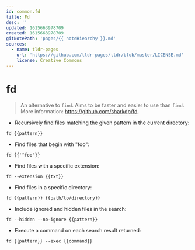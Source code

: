 ```yaml
---
id: common.fd
title: Fd
desc: ''
updated: 1615663978709
created: 1615663978709
gitNotePath: 'pages/{{ noteHiearchy }}.md'
sources:
  - name: tldr-pages
    url: 'https://github.com/tldr-pages/tldr/blob/master/LICENSE.md'
    license: Creative Commons
---
```

# fd

> An alternative to `find`.
> Aims to be faster and easier to use than `find`.
> More information: <https://github.com/sharkdp/fd>.

- Recursively find files matching the given pattern in the current directory:

`fd {{pattern}}`

- Find files that begin with "foo":

`fd {{'^foo'}}`

- Find files with a specific extension:

`fd --extension {{txt}}`

- Find files in a specific directory:

`fd {{pattern}} {{path/to/directory}}`

- Include ignored and hidden files in the search:

`fd --hidden --no-ignore {{pattern}}`

- Execute a command on each search result returned:

`fd {{pattern}} --exec {{command}}`

